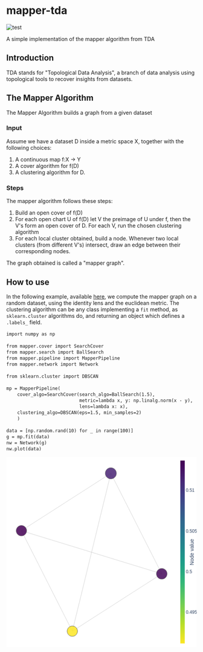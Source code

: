 # mapper-tda 

![test](https://github.com/lucasimi/mapper-tda/actions/workflows/test.yml/badge.svg)

A simple implementation of the mapper algorithm from TDA

## Introduction
TDA stands for "Topological Data Analysis", a branch of data analysis using topological tools to recover insights from datasets. 

## The Mapper Algorithm
The Mapper Algorithm builds a graph from a given dataset

### Input
Assume we have a dataset D inside a metric space X, together with the following choices:
1. A continuous map f:X -> Y 
2. A cover algorithm for f(D)
3. A clustering algorithm for D.

### Steps
The mapper algorithm follows these steps:
1. Build an open cover of f(D)
2. For each open chart U of f(D) let V the preimage of U under f, then the V's form an open cover of D. For each V, run the chosen clustering algorithm
3. For each local cluster obtained, build a node. Whenever two local clusters (from different V's) intersect, draw an edge between their corresponding nodes.

The graph obtained is called a "mapper graph".

## How to use
In the following example, available [here](examples/example_notebook.ipynb), we compute the mapper graph on a random dataset, using the identity lens and the euclidean metric. The clustering algorithm can be any class implementing a `fit` method, as `sklearn.cluster` algorithms do, and returning an object which defines a `.labels_` field.

```
import numpy as np

from mapper.cover import SearchCover
from mapper.search import BallSearch
from mapper.pipeline import MapperPipeline
from mapper.network import Network

from sklearn.cluster import DBSCAN

mp = MapperPipeline(
    cover_algo=SearchCover(search_algo=BallSearch(1.5), 
                           metric=lambda x, y: np.linalg.norm(x - y), 
                           lens=lambda x: x),
    clustering_algo=DBSCAN(eps=1.5, min_samples=2)
    )

data = [np.random.rand(10) for _ in range(100)]
g = mp.fit(data)
nw = Network(g)
nw.plot(data)
```
![The mapper graph of a random dataset](/examples/graph.png)
